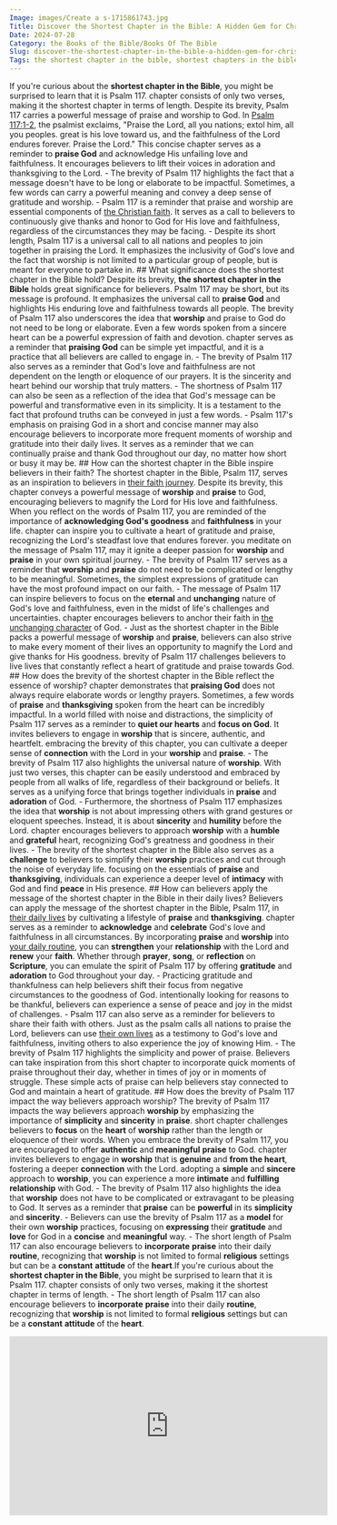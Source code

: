 ```yaml
---
Image: images/Create a s-1715861743.jpg
Title: Discover the Shortest Chapter in the Bible: A Hidden Gem for Christian Readers
Date: 2024-07-28
Category: the Books of the Bible/Books Of The Bible
Slug: discover-the-shortest-chapter-in-the-bible-a-hidden-gem-for-christian-readers
Tags: the shortest chapter in the bible, shortest chapters in the bible, shortest chapter in the bible, bible shortest chapter, what is the shortest chapter in the bible, what is shortest chapter in the bible, what is the shortest bible chapter, the shortest bible chapter, the books of the bible, books of the bible
---
```

If you're curious about the **shortest chapter in the Bible**, you might be surprised to learn that it is Psalm 117.  chapter consists of only two verses, making it the shortest chapter in terms of length. Despite its brevity, Psalm 117 carries a powerful message of praise and worship to God. In [Psalm 117:1-2](https://www.bibleref.com/Psalm/117/Psalm-117-1.html), the psalmist exclaims, "Praise the Lord, all you nations; extol him, all you peoples. great is his love toward us, and the faithfulness of the Lord endures forever. Praise the Lord." This concise chapter serves as a reminder to **praise God** and acknowledge His unfailing love and faithfulness. It encourages believers to lift their voices in adoration and thanksgiving to the Lord. - The brevity of Psalm 117 highlights the fact that a message doesn't have to be long or elaborate to be impactful. Sometimes, a few words can carry a powerful meaning and convey a deep sense of gratitude and worship. - Psalm 117 is a reminder that praise and worship are essential components of [the Christian faith](/ultimate-guide-best-order-to-read-the-bible-for-beginners). It serves as a call to believers to continuously give thanks and honor to God for His love and faithfulness, regardless of the circumstances they may be facing. - Despite its short length, Psalm 117 is a universal call to all nations and peoples to join together in praising the Lord. It emphasizes the inclusivity of God's love and the fact that worship is not limited to a particular group of people, but is meant for everyone to partake in. ## What significance does the shortest chapter in the Bible hold? Despite its brevity, **the shortest chapter in the Bible** holds great significance for believers. Psalm 117 may be short, but its message is profound. It emphasizes the universal call to **praise God** and highlights His enduring love and faithfulness towards all people. The brevity of Psalm 117 also underscores the idea that **worship** and praise to God do not need to be long or elaborate. Even a few words spoken from a sincere heart can be a powerful expression of faith and devotion. chapter serves as a reminder that **praising God** can be simple yet impactful, and it is a practice that all believers are called to engage in. - The brevity of Psalm 117 also serves as a reminder that God's love and faithfulness are not dependent on the length or eloquence of our prayers. It is the sincerity and heart behind our worship that truly matters. - The shortness of Psalm 117 can also be seen as a reflection of the idea that God's message can be powerful and transformative even in its simplicity. It is a testament to the fact that profound truths can be conveyed in just a few words. - Psalm 117's emphasis on praising God in a short and concise manner may also encourage believers to incorporate more frequent moments of worship and gratitude into their daily lives. It serves as a reminder that we can continually praise and thank God throughout our day, no matter how short or busy it may be. ## How can the shortest chapter in the Bible inspire believers in their faith? The shortest chapter in the Bible, Psalm 117, serves as an inspiration to believers in [their faith journey](/the-origin-of-the-holy-spirit-in-scripture-a-comprehensive-guide). Despite its brevity, this chapter conveys a powerful message of **worship** and **praise** to God, encouraging believers to magnify the Lord for His love and faithfulness. When you reflect on the words of Psalm 117, you are reminded of the importance of **acknowledging God's goodness** and **faithfulness** in your life. chapter can inspire you to cultivate a heart of gratitude and praise, recognizing the Lord's steadfast love that endures forever. you meditate on the message of Psalm 117, may it ignite a deeper passion for **worship** and **praise** in your own spiritual journey. - The brevity of Psalm 117 serves as a reminder that **worship** and **praise** do not need to be complicated or lengthy to be meaningful. Sometimes, the simplest expressions of gratitude can have the most profound impact on our faith. - The message of Psalm 117 can inspire believers to focus on the **eternal** and **unchanging** nature of God's love and faithfulness, even in the midst of life's challenges and uncertainties. chapter encourages believers to anchor their faith in [the unchanging character](/5-powerful-prayers-for-trust-in-god-strengthen-your-faith-today) of God. - Just as the shortest chapter in the Bible packs a powerful message of **worship** and **praise**, believers can also strive to make every moment of their lives an opportunity to magnify the Lord and give thanks for His goodness. brevity of Psalm 117 challenges believers to live lives that constantly reflect a heart of gratitude and praise towards God. ## How does the brevity of the shortest chapter in the Bible reflect the essence of worship? chapter demonstrates that **praising God** does not always require elaborate words or lengthy prayers. Sometimes, a few words of **praise** and **thanksgiving** spoken from the heart can be incredibly impactful. In a world filled with noise and distractions, the simplicity of Psalm 117 serves as a reminder to **quiet our hearts** and **focus on God**. It invites believers to engage in **worship** that is sincere, authentic, and heartfelt. embracing the brevity of this chapter, you can cultivate a deeper sense of **connection** with the Lord in your **worship** and **praise**. - The brevity of Psalm 117 also highlights the universal nature of **worship**. With just two verses, this chapter can be easily understood and embraced by people from all walks of life, regardless of their background or beliefs. It serves as a unifying force that brings together individuals in **praise** and **adoration** of God. - Furthermore, the shortness of Psalm 117 emphasizes the idea that **worship** is not about impressing others with grand gestures or eloquent speeches. Instead, it is about **sincerity** and **humility** before the Lord. chapter encourages believers to approach **worship** with a **humble** and **grateful** heart, recognizing God's greatness and goodness in their lives. - The brevity of the shortest chapter in the Bible also serves as a **challenge** to believers to simplify their **worship** practices and cut through the noise of everyday life. focusing on the essentials of **praise** and **thanksgiving**, individuals can experience a deeper level of **intimacy** with God and find **peace** in His presence. ## How can believers apply the message of the shortest chapter in the Bible in their daily lives? Believers can apply the message of the shortest chapter in the Bible, Psalm 117, in [their daily lives](/top-bible-study-workbooks-for-adults-enhance-your-spiritual-growth) by cultivating a lifestyle of **praise** and **thanksgiving**. chapter serves as a reminder to **acknowledge** and **celebrate** God's love and faithfulness in all circumstances. By incorporating **praise** and **worship** into [your daily routine](/christian-prayer-for-anger-discovering-peace-and-patience-in-gods-grace), you can **strengthen** your **relationship** with the Lord and **renew** your **faith**. Whether through **prayer**, **song**, or **reflection** on **Scripture**, you can emulate the spirit of Psalm 117 by offering **gratitude** and **adoration** to God throughout your day. - Practicing gratitude and thankfulness can help believers shift their focus from negative circumstances to the goodness of God. intentionally looking for reasons to be thankful, believers can experience a sense of peace and joy in the midst of challenges. - Psalm 117 can also serve as a reminder for believers to share their faith with others. Just as the psalm calls all nations to praise the Lord, believers can use [their own lives](/uncovering-the-divine-journey-of-jesus-exploring-the-life-of-christ) as a testimony to God's love and faithfulness, inviting others to also experience the joy of knowing Him. - The brevity of Psalm 117 highlights the simplicity and power of praise. Believers can take inspiration from this short chapter to incorporate quick moments of praise throughout their day, whether in times of joy or in moments of struggle. These simple acts of praise can help believers stay connected to God and maintain a heart of gratitude. ## How does the brevity of Psalm 117 impact the way believers approach worship? The brevity of Psalm 117 impacts the way believers approach **worship** by emphasizing the importance of **simplicity** and **sincerity** in **praise**. short chapter challenges believers to **focus** on the **heart** of **worship** rather than the length or eloquence of their words. When you embrace the brevity of Psalm 117, you are encouraged to offer **authentic** and **meaningful** **praise** to God. chapter invites believers to engage in **worship** that is **genuine** and **from the heart**, fostering a deeper **connection** with the Lord. adopting a **simple** and **sincere** approach to **worship**, you can experience a more **intimate** and **fulfilling** **relationship** with God. - The brevity of Psalm 117 also highlights the idea that **worship** does not have to be complicated or extravagant to be pleasing to God. It serves as a reminder that **praise** can be **powerful** in its **simplicity** and **sincerity**. - Believers can use the brevity of Psalm 117 as a **model** for their own **worship** practices, focusing on **expressing** their **gratitude** and **love** for God in a **concise** and **meaningful** way. - The short length of Psalm 117 can also encourage believers to **incorporate** **praise** into their daily **routine**, recognizing that **worship** is not limited to formal **religious** settings but can be a **constant** **attitude** of the **heart**.If you're curious about the **shortest chapter in the Bible**, you might be surprised to learn that it is Psalm 117.  chapter consists of only two verses, making it the shortest chapter in terms of length. - The short length of Psalm 117 can also encourage believers to **incorporate** **praise** into their daily **routine**, recognizing that **worship** is not limited to formal **religious** settings but can be a **constant** **attitude** of the **heart**.
<iframe width="560" height="315" src="https://www.youtube.com/embed/v7VclaMk-gA" frameborder="0" allow="autoplay; encrypted-media" allowfullscreen></iframe>
